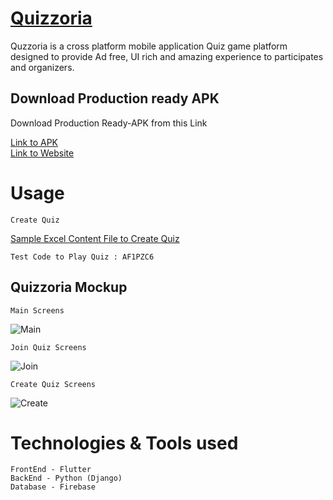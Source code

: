 <h1><a href="https://quizzoria.pythonanywhere.com/">Quizzoria</a></h1>

Quzzoria is a cross platform mobile application Quiz game platform designed to provide Ad free, UI rich and amazing experience to participates and organizers. 

## Download Production ready APK

Download Production Ready-APK from this Link

[Link to APK](https://drive.google.com/file/d/17x3UTVwFtmxS4ojOk57od_qAwPaw7Oqf/view?usp=sharing "Quizzoria APK")
</br>
[Link to Website](https://quizzoria.centralindia.cloudapp.azure.com/ "Quizzoria")

# Usage
```
Create Quiz
```
[Sample Excel Content File to Create Quiz](https://github.com/Atri10/Quizzoria-Web/files/7063569/Content.xlsx)

```
Test Code to Play Quiz : AF1PZC6
```

## Quizzoria Mockup
```
Main Screens
```
![Main](https://user-images.githubusercontent.com/64589033/131053651-e10c77e5-144e-4cfc-8ac7-53bbae99e00c.png)
```
Join Quiz Screens
```
![Join](https://user-images.githubusercontent.com/64589033/131057292-239e0284-c21d-4a1f-895f-b5463d3e3145.png)

```
Create Quiz Screens
```
![Create](https://user-images.githubusercontent.com/64589033/131053663-474855b4-bea4-489a-bbcc-7a45303aa22f.png)



# Technologies & Tools used
```
FrontEnd - Flutter
BackEnd - Python (Django)
Database - Firebase
```





